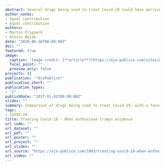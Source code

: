 ```yaml
---
abstract: Several drugs being used to treat Covid-19 could have worrying side effects and adverse reactions, especially among Latin Americans with heart and liver problems. While researchers are rushing to launch clinical trials to test these drugs, current clinical evidence is sparse, and doctors in Peru, Brazil and the United States express caution about their use.
author_notes:
- Equal contribution
- Equal contribution
authors:
- Martin Frigaard
- Aleszu Bajak
date: "2020-06-16T00:00:00Z"
doi: ""
featured: true
image:
  caption: 'Image credit: [**article**](https://ojo-publico.com/sites/default/files/2020-06/OjoPu%CC%81blico%20-%20Efectos%20secundarios-Tratamiento%20Covid19_0.jpg)'
  focal_point: ""
  preview_only: false
projects: []
publication: '*OjoPublico*'
publication_short: ""
publication_types:
- "2"
publishDate: "2017-01-01T00:00:00Z"
slides: ""
summary: Comparison of drugs being used to treat Covid-19, with a focus on Latin American countries.
tags:
- COVID-19
title: Treating Covid-19 - When enthusiasm trumps evidence
url_code: ""
url_dataset: ""
url_pdf: ""
url_poster: ""
url_project: ""
url_slides: ""
url_source: "https://ojo-publico.com/1903/treating-covid-19-when-enthusiasm-trumps-evidence"
url_video: ""
---
```

